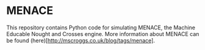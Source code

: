 MENACE
======
This repository contains Python code for simulating MENACE, the Machine Educable Nought and Crosses engine.
More information about MENACE can be found (here)[http://mscroggs.co.uk/blog/tags/menace].
